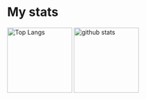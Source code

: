 <!-- ### Hi there 👋 -->

<!--
**tan-iC/tan-iC** is a ✨ _special_ ✨ repository because its `README.md` (this file) appears on your GitHub profile.

Here are some ideas to get you started:

- 🔭 I’m currently working on ...
- 🌱 I’m currently learning ...
- 👯 I’m looking to collaborate on ...
- 🤔 I’m looking for help with ...
- 💬 Ask me about ...
- 📫 How to reach me: ...
- 😄 Pronouns: ...
- ⚡ Fun fact: ...
-->
# My stats

<!-- [![Anurag's GitHub stats](https://github-readme-stats.vercel.app/api?username=tan-iC)](https://github.com/anuraghazra/github-readme-stats) -->
<!-- https://github-readme-stats-git-masterrstaa-rickstaa.vercel.app/api?
[![Top Langs](https://github-readme-stats.vercel.app/api/top-langs/?username=tan-iC)](https://github.com/anuraghazra/github-readme-stats)
[![Top Langs](https://github-readme-stats.vercel.app/api/top-langs/?username=tan-iC&layout=compact)](https://github.com/anuraghazra/github-readme-stats) -->
<p align="left">
<!--   <img alt="Top Langs" height="150px" src="https://github-readme-stats.vercel.app/api/top-langs/?username=tan-iC&layout=compact&show_icons=true&theme=onedark" /> -->
  <img alt="Top Langs" height="150px" src="https://github-readme-stats-git-masterrstaa-rickstaa.vercel.app/api/top-langs/?username=tan-iC&layout=compact&show_icons=true&theme=onedark" />
<!--   <img alt="github stats" height="150px" src="https://github-readme-stats.vercel.app/api?username=tan-iC&theme=onedark&show_icons=ture" /> -->
  <img alt="github stats" height="150px" src="https://github-readme-stats-git-masterrstaa-rickstaa.vercel.app/api?username=tan-iC&theme=onedark&show_icons=ture" />
</p>
